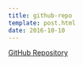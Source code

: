```yaml
---
title: github-repo
template: post.html
date: 2016-10-10
---
```


[GitHub Repository](https://github.com/SoundlyEnthused/SoundDeck)